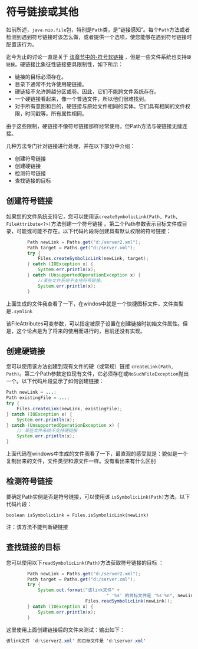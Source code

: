 # 符号链接或其他


如前所述，`java.nio.file`包，特别是`Path`类，是“链接感知”。每个`Path`方法或者检测到遇到符号链接时该怎么做，或者提供一个选项，使您能够在遇到符号链接时配置该行为。

迄今为止的讨论一直是关于 [该章节中的-符号软链接](/content/essential/io/path.md) 
，但是一些文件系统也支持`硬链接`。硬链接比象征性链接更具限制性，如下所示：

* 链接的目标必须存在。
* 目录下通常不允许使用硬链接。
* 硬链接不允许跨越分区或卷。因此，它们不能跨文件系统存在。
* 一个硬链接看起来，像一个普通文件，所以他们很难找到。
* 对于所有意图和目的，硬链接与原始文件相同的实体。它们具有相同的文件权限，时间戳等。所有属性相同。

由于这些限制，硬链接不像符号链接那样经常使用，但Path方法与硬链接无缝连接。

几种方法专门针对链接进行处理，并在以下部分中介绍：

* 创建符号链接
* 创建硬链接
* 检测符号链接
* 查找链接的目标

## 创建符号链接

如果您的文件系统支持它，您可以使用该`createSymbolicLink(Path, Path, FileAttribute<?>)`方法创建一个符号链接 。第二个Path参数表示目标文件或目录，可能或可能不存在。以下代码片段将创建具有默认权限的符号链接：
```java
        Path newLink = Paths.get("d:/server2.xml");
        Path target = Paths.get("d:/server.xml");
        try {
            Files.createSymbolicLink(newLink, target);
        } catch (IOException x) {
            System.err.println(x);
        } catch (UnsupportedOperationException x) {
            //某些文件系统不支持符号链接。
            System.err.println(x);
        }
```
上面生成的文件我查看了一下，在windos中就是一个快捷图标文件，文件类型是`.symlink`

该FileAttributes可变参数，可以指定被原子设置在创建链接时初始文件属性。但是，这个论点是为了将来的使用而进行的，目前还没有实现。

## 创建硬链接

您可以使用该方法创建到现有文件的硬（或常规）链接 `createLink(Path, Path)`。第二个Path参数定位现有文件，它必须存在或`NoSuchFileException`抛出一个。以下代码片段显示了如何创建链接：
```java
Path newLink = ...;
Path existingFile = ...;
try {
    Files.createLink(newLink, existingFile);
} catch (IOException x) {
    System.err.println(x);
} catch (UnsupportedOperationException x) {
    // 某些文件系统不支持硬链接
    System.err.println(x);
}
```

上面代码在windows中生成的文件我看了一下，最直观的感受就是：貌似是一个复制出来的文件，文件类型和源文件一样。没有看出来有什么区别

## 检测符号链接

要确定Path实例是否是符号链接，可以使用该 `isSymbolicLink(Path)`方法。以下代码片段：
```
boolean isSymbolicLink = Files.isSymbolicLink(newLink)
```
注：该方法不能判断硬链接

## 查找链接的目标

您可以使用以下`readSymbolicLink(Path)`方法获取符号链接的目标 ：
```java
        Path newLink = Paths.get("d:/server2.xml");
        Path target = Paths.get("d:/server.xml");
        try {
            System.out.format("该link文件" +
                                      " '%s' 的目标文件是 '%s'%n", newLink,
                              Files.readSymbolicLink(newLink));
        } catch (IOException x) {
            System.err.println(x);
        }
```
这里使用上面创建链接后的文件来测试：输出如下：
```java
该link文件 'd:\server2.xml' 的目标文件是 'd:\server.xml'

```
